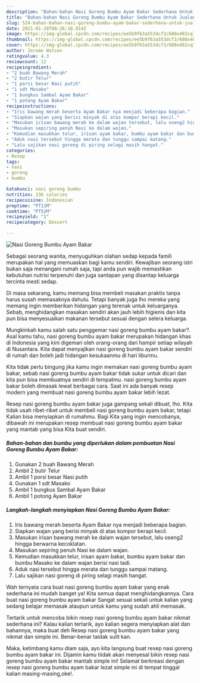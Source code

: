 ```yaml
---
description: "Bahan-bahan Nasi Goreng Bumbu Ayam Bakar Sederhana Untuk Jualan"
title: "Bahan-bahan Nasi Goreng Bumbu Ayam Bakar Sederhana Untuk Jualan"
slug: 524-bahan-bahan-nasi-goreng-bumbu-ayam-bakar-sederhana-untuk-jualan
date: 2021-01-28T08:26:18.814Z
image: https://img-global.cpcdn.com/recipes/ee5b9f63a553dcf3/680x482cq70/nasi-goreng-bumbu-ayam-bakar-foto-resep-utama.jpg
thumbnail: https://img-global.cpcdn.com/recipes/ee5b9f63a553dcf3/680x482cq70/nasi-goreng-bumbu-ayam-bakar-foto-resep-utama.jpg
cover: https://img-global.cpcdn.com/recipes/ee5b9f63a553dcf3/680x482cq70/nasi-goreng-bumbu-ayam-bakar-foto-resep-utama.jpg
author: Jerome Watson
ratingvalue: 4.3
reviewcount: 12
recipeingredient:
- "2 buah Bawang Merah"
- "2 butir Telur"
- "1 porsi besar Nasi putih"
- "1 sdt Masako"
- "1 bungkus Sambal Ayam Bakar"
- "1 potong Ayam Bakar"
recipeinstructions:
- "Iris bawang merah beserta Ayam Bakar nya menjadi beberapa bagian."
- "Siapkan wajan yang berisi minyak di atas kompor berapi kecil."
- "Masukan irisan bawang merah ke dalam wajan tersebut, lalu oseng2 hingga berwarna kecoklatan."
- "Masukan sepiring penuh Nasi ke dalam wajan."
- "Kemudian masukkan telur, irisan ayam bakar, bumbu ayam bakar dan bumbu Masako ke dalam wajan berisi nasi tadi."
- "Aduk nasi tersebut hingga merata dan tunggu sampai matang."
- "Lalu sajikan nasi goreng di piring selagi masih hangat."
categories:
- Resep
tags:
- nasi
- goreng
- bumbu

katakunci: nasi goreng bumbu 
nutrition: 236 calories
recipecuisine: Indonesian
preptime: "PT11M"
cooktime: "PT52M"
recipeyield: "1"
recipecategory: Dessert

---
```



![Nasi Goreng Bumbu Ayam Bakar](https://img-global.cpcdn.com/recipes/ee5b9f63a553dcf3/680x482cq70/nasi-goreng-bumbu-ayam-bakar-foto-resep-utama.jpg)

Sebagai seorang wanita, menyuguhkan olahan sedap kepada famili merupakan hal yang memuaskan bagi kamu sendiri. Kewajiban seorang istri bukan saja menangani rumah saja, tapi anda pun wajib memastikan kebutuhan nutrisi terpenuhi dan juga santapan yang disantap keluarga tercinta mesti sedap.

Di masa  sekarang, kamu memang bisa membeli masakan praktis tanpa harus susah memasaknya dahulu. Tetapi banyak juga lho mereka yang memang ingin memberikan hidangan yang terenak untuk keluarganya. Sebab, menghidangkan masakan sendiri akan jauh lebih higienis dan kita pun bisa menyesuaikan makanan tersebut sesuai dengan selera keluarga. 



Mungkinkah kamu salah satu penggemar nasi goreng bumbu ayam bakar?. Asal kamu tahu, nasi goreng bumbu ayam bakar merupakan hidangan khas di Indonesia yang kini digemari oleh orang-orang dari hampir setiap wilayah di Nusantara. Kita dapat menyajikan nasi goreng bumbu ayam bakar sendiri di rumah dan boleh jadi hidangan kesukaanmu di hari liburmu.

Kita tidak perlu bingung jika kamu ingin memakan nasi goreng bumbu ayam bakar, sebab nasi goreng bumbu ayam bakar tidak sukar untuk dicari dan kita pun bisa membuatnya sendiri di tempatmu. nasi goreng bumbu ayam bakar boleh dimasak lewat berbagai cara. Saat ini ada banyak resep modern yang membuat nasi goreng bumbu ayam bakar lebih lezat.

Resep nasi goreng bumbu ayam bakar juga gampang sekali dibuat, lho. Kita tidak usah ribet-ribet untuk membeli nasi goreng bumbu ayam bakar, tetapi Kalian bisa menyiapkan di rumahmu. Bagi Kita yang ingin mencobanya, dibawah ini merupakan resep membuat nasi goreng bumbu ayam bakar yang mantab yang bisa Kita buat sendiri.

<!--inarticleads1-->

##### Bahan-bahan dan bumbu yang diperlukan dalam pembuatan Nasi Goreng Bumbu Ayam Bakar:

1. Gunakan 2 buah Bawang Merah
1. Ambil 2 butir Telur
1. Ambil 1 porsi besar Nasi putih
1. Gunakan 1 sdt Masako
1. Ambil 1 bungkus Sambal Ayam Bakar
1. Ambil 1 potong Ayam Bakar




<!--inarticleads2-->

##### Langkah-langkah menyiapkan Nasi Goreng Bumbu Ayam Bakar:

1. Iris bawang merah beserta Ayam Bakar nya menjadi beberapa bagian.
1. Siapkan wajan yang berisi minyak di atas kompor berapi kecil.
1. Masukan irisan bawang merah ke dalam wajan tersebut, lalu oseng2 hingga berwarna kecoklatan.
1. Masukan sepiring penuh Nasi ke dalam wajan.
1. Kemudian masukkan telur, irisan ayam bakar, bumbu ayam bakar dan bumbu Masako ke dalam wajan berisi nasi tadi.
1. Aduk nasi tersebut hingga merata dan tunggu sampai matang.
1. Lalu sajikan nasi goreng di piring selagi masih hangat.




Wah ternyata cara buat nasi goreng bumbu ayam bakar yang enak sederhana ini mudah banget ya! Kita semua dapat menghidangkannya. Cara buat nasi goreng bumbu ayam bakar Sangat sesuai sekali untuk kalian yang sedang belajar memasak ataupun untuk kamu yang sudah ahli memasak.

Tertarik untuk mencoba bikin resep nasi goreng bumbu ayam bakar nikmat sederhana ini? Kalau kalian tertarik, ayo kalian segera menyiapkan alat dan bahannya, maka buat deh Resep nasi goreng bumbu ayam bakar yang nikmat dan simple ini. Benar-benar taidak sulit kan. 

Maka, ketimbang kamu diam saja, ayo kita langsung buat resep nasi goreng bumbu ayam bakar ini. Dijamin kamu tiidak akan menyesal bikin resep nasi goreng bumbu ayam bakar mantab simple ini! Selamat berkreasi dengan resep nasi goreng bumbu ayam bakar lezat simple ini di tempat tinggal kalian masing-masing,oke!.

